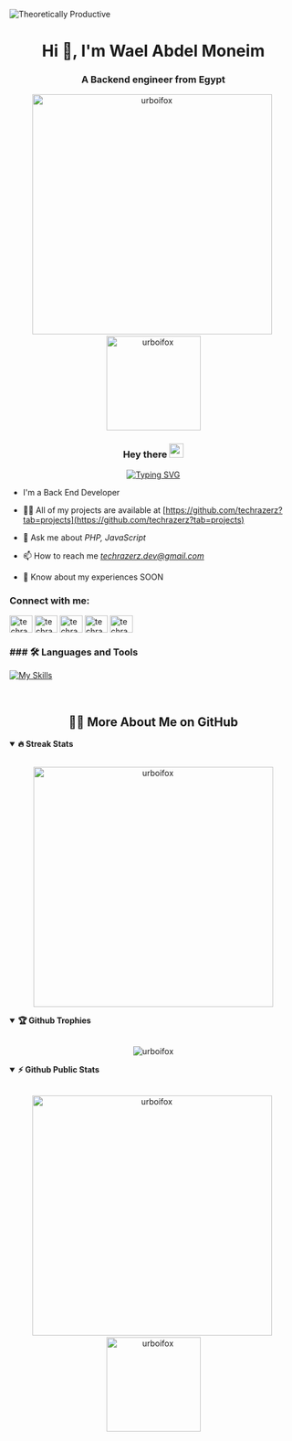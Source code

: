 ![Theoretically Productive](https://img.shields.io/badge/THEORETICALLY-PRODUCTIVE-blueviolet)<div class="open_grepper_editor" title="Edit & Save To Grepper"></div>

<h1 align="center">Hi 👋, I'm Wael Abdel Moneim</h1>
<h3 align="center">A Backend engineer from Egypt</h3>

<p align="center">
<img src="https://github-readme-stats.vercel.app/api?username=techrazerz&show_icons=true&theme=radical&count_private=true" alt="urboifox" width="420"/>&nbsp;<img src="https://camo.githubusercontent.com/adcf13eb9e75ab80ac343729805ef6b0578059669c86cbbe18747dfc247ab4c3/68747470733a2f2f6769746875622d726561646d652d73746174732e76657263656c2e6170702f6170692f746f702d6c616e67732f3f757365726e616d653d7872617a65727a266c61796f75743d636f6d70616374267468656d653d7261646963616c" alt="urboifox" height="165" data-canonical-src="https://github-readme-stats.vercel.app/api/top-langs/?username=techrazerz&amp;layout=compact&amp;theme=radical" style="max-width: 100%;">
</p>


<h3 align="center">
  <span>Hey there </span>
  <img  src="https://media.giphy.com/media/hvRJCLFzcasrR4ia7z/giphy.gif" width="25">
</h3>
<!-- Typing SVG by DenverCoder1 - https://github.com/DenverCoder1/readme-typing-svg -->
<p align="center">
 <a href="https://git.io/typing-svg"><img src="https://readme-typing-svg.demolab.com?font=Fira+Code&weight=600&size=22&pause=1000&color=2A79C8&random=false&width=435&lines=Welcome+To+My+Profile+%F0%9F%98%8A;%3D%3E+Back+End++Developer+" alt="Typing SVG" /></a>
</p>

- I'm a Back End Developer

- 👨‍💻 All of my projects are available at  [https://github.com/techrazerz?tab=projects](https://github.com/techrazerz?tab=projects)
- 💬 Ask me about *PHP, JavaScript*

- 📫 How to reach me *techrazerz.dev@gmail.com*

- 📄 Know about my experiences SOON

<h3 align="left">Connect with me:</h3>
<p align="left">
<a href="https://www.linkedin.com/in/wael-abdel-moneim-7b4927329/ " target="blank"><img align="center" src="https://raw.githubusercontent.com/rahuldkjain/github-profile-readme-generator/master/src/images/icons/Social/linked-in-alt.svg" alt="techrazerz" height="30" width="40" /></a>
<a href="https://www.facebook.com/profile.php?id=100012586534854 " target="blank"><img align="center" src="https://raw.githubusercontent.com/rahuldkjain/github-profile-readme-generator/master/src/images/icons/Social/facebook.svg" alt="techrazerz" height="30" width="40" /></a>
<a href="https://www.instagram.com/waelana7/ " target="blank"><img align="center" src="https://raw.githubusercontent.com/rahuldkjain/github-profile-readme-generator/master/src/images/icons/Social/instagram.svg" alt="techrazerz" height="30" width="40" /></a>
<a href="https://www.behance.net/" target="blank"><img align="center" src="https://raw.githubusercontent.com/rahuldkjain/github-profile-readme-generator/master/src/images/icons/Social/behance.svg" alt="techrazerz" height="30" width="40" /></a>
<a href="https://codeforces.com/profile/" target="blank"><img align="center" src="https://raw.githubusercontent.com/rahuldkjain/github-profile-readme-generator/master/src/images/icons/Social/codeforces.svg" alt="techrazerz" height="30" width="40" /></a>
</p>

<h3 align="left">### 🛠 Languages and Tools</h3>


<div  >

[![My Skills](https://skillicons.dev/icons?i=html,css,bootstrap,js,cpp,ts,laravel,react,webpack,fastapi,npm,postman,redhat,php,atom,git,github,mysql,sass,tailwindcss,stackoverflow,phpstorm,vscode,kali,linux,powershell,wordpress,discord,notion,python,aws,mongodb)](https://skillicons.dev)
<br/>

</div>

<br>

<h2 align="center">👨‍💻 More About Me on GitHub</h2>


<details open>
<summary><b>🔥 Streak Stats</b></summary>
<br>
<p align="center">
<img src="http://github-readme-streak-stats.herokuapp.com?user=techrazerz&theme=radical&hide_border=true" alt="urboifox" width="420"/>
</p>
</details>

<details open>
<summary><b>🏆 Github Trophies</b></summary>
<br>
<p align="center">
<img src="https://github-profile-trophy.vercel.app/?username=techrazerz&theme=radical&no-frame=true&no-bg=true" alt="urboifox" />
</p>
</details>

<details open>
<summary><b>⚡ Github Public Stats</b></summary>
<br>
<p align="center">
<img src="https://github-readme-stats.vercel.app/api?username=techrazerz&show_icons=true&theme=radical&count_private=true" alt="urboifox" width="420"/>&nbsp;<img src="https://camo.githubusercontent.com/adcf13eb9e75ab80ac343729805ef6b0578059669c86cbbe18747dfc247ab4c3/68747470733a2f2f6769746875622d726561646d652d73746174732e76657263656c2e6170702f6170692f746f702d6c616e67732f3f757365726e616d653d7872617a65727a266c61796f75743d636f6d70616374267468656d653d7261646963616c" alt="urboifox" height="165" data-canonical-src="https://github-readme-stats.vercel.app/api/top-langs/?username=techrazerz&amp;layout=compact&amp;theme=radical" style="max-width: 100%;">
</p>

</details
